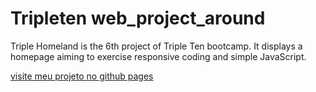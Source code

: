 # Tripleten web_project_around

Triple Homeland is the 6th project of Triple Ten bootcamp. It displays a homepage aiming to exercise responsive coding and simple JavaScript.

[visite meu projeto no github pages](https://vinigerhardt.github.io/web_project_aroun/)
